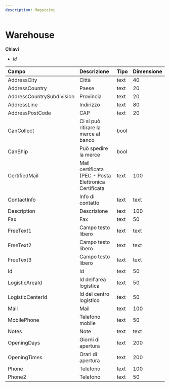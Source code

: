 ```yaml
---
description: Magazzini
---
```


# Warehouse

**Chiavi**

* _Id_

| Campo | Descrizione | Tipo | Dimensione |
| :--- | :--- | :--- | :--- |
| AddressCity | Città | text | 40 |
| AddressCountry | Paese | text | 20 |
| AddressCountrySubdivision | Provincia | text | 20 |
| AddressLine | Indirizzo | text | 80 |
| AddressPostCode | CAP | text | 20 |
| CanCollect | Ci si può ritirare la merce al banco | bool |  |
| CanShip | Può spedire la merce | bool |  |
| CertifiedMail | Mail certificata \(PEC - Posta Elettronica Certificata | text | 100 |
| ContactInfo | Info di contatto | text | text |
| Description | Descrizione | text | 100 |
| Fax | Fax | text | 50 |
| FreeText1 | Campo testo libero | text | text |
| FreeText2 | Campo testo libero | text | text |
| FreeText3 | Campo testo libero | text | text |
| Id | Id | text | 50 |
| LogisticAreaId | Id dell'area logistica | text | 50 |
| LogisticCenterId | Id del centro logistico | text | 50 |
| Mail | Mail | text | 100 |
| MobilePhone | Telefono mobile | text | 50 |
| Notes | Note | text | text |
| OpeningDays | Giorni di apertura | text | 200 |
| OpeningTimes | Orari di apertura | text | 200 |
| Phone | Telefono | text | 100 |
| Phone2 | Telefono | text | 50 |
